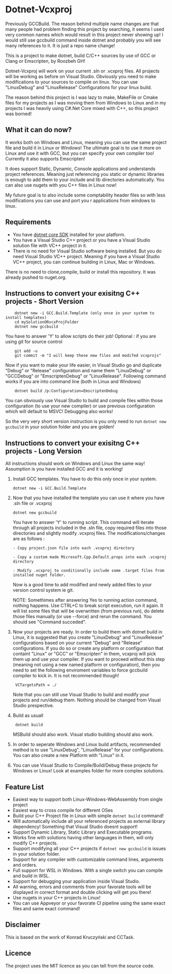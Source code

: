 Dotnet-Vcxproj
======

Previously GCCBuild. The reason behind multiple name changes are that many people had problem finding this project by searching, it seems I used very common names which would result in this project never showing up! I would still use gccbuild command inside dotnet and probably you will see many references to it. It is just a repo name change!

This is a project to make dotnet, build C/C++ sources by use of GCC or Clang or Emscripten, by Roozbeh GH!

Dotnet-Vcxproj will work on your current .sln or .vcxproj files. All projects will be working as before on Visual Studio.
Obviously you need to make modifications to your sources to compile on linux. You can use "LinuxDebug" and "LinuxRelease" Configurations for your linux build.

The reason behind this project is I was lazy to make, MakeFile or Cmake files for my projects as I was moving them from Windows to Linux and in my projects I was heavily using C#.Net Core mixed with C++, so this project was borned!

What it can do now?
-------------------
It works both on Windows and Linux, meaning you can use the same project file and build it in Linux or Windows! The ultimate goal is to use it more on Linux and use it with GCC, but you can specify your own compiler too! Currently it also supports Emscripten!

It does support Static, Dynamic, Console applications and understands project references. Meaning just referencing you static or dynamic libraries is enough to add them to your include and lib directories automatically. You can also use nugets with you C++ files in Linux now!

My future goal is to also include some comptability header files so with less modifications you can use and port you r applications from windows to linux.

Requirements
-------
- You have [dotnet core SDK](https://dotnet.microsoft.com/download) installed for your platform.
- You have a Visual Studio C++ project or you have a Visual Studio solution file with VC++ project in it.
- There is no need for Visual Studio software being installed. But you do need Visual Studio VC++ project. Meaning if you have a Visual Studio VC++ project, you can continue building in Linux, Mac or Windows.

There is no need to clone,compile, build or install this repository. It was already pushed to nuget.org.


Instructions to convert your exisitng C++ projects - Short Version
-------
        dotnet new -i GCC.Build.Template (only once in your system to install templates)
        cd mySolutionORvcxProjFolder
        dotnet new gccbuild
        
You have to answer 'Y' to allow scripts do their job!
Optional : if you are using git for source control

        git add -u
        git commit -m "I will keep these new files and modifed vcxprojs"
        
        
Now if you want to make your life easier, in Visual Studio go and duplicate "Debug" or "Release" configuration and name them "LinuxDebug" or "GCCDebug" or "EmscriptenDebug" or "LinuxRelease". Following command works if you are into command line (both in Linux and Windows)
     
        dotnet build /p:Configuration=EmscriptenDebug
        
You can obviously use Visual Studio to build and compile files within those configuration (to use your new compiler) or use previous configuration which will default to MSVC! Debugging also works!

So the very very short version instruction is you only need to run `dotnet new gccbuild` in your solution folder and you are golden!
        
Instructions to convert your exisitng C++ projects - Long Version
-------
All instructions should work on Windows and Linux the same way! Assumption is you have installed GCC and it is working!

 1. Install GCC templates. You have to do this only once in your system.

        dotnet new -i GCC.Build.Template
 2. Now that you have installed the template you can use it where you have .sln file or .vcxproj
 
        dotnet new gccbuild
    You have to answer 'Y' to running script. This command will iterate through all projects included in the .sln file, copy required files into those directories and slightly modify .vcxproj files. The modifications/changes are as follows :

        - Copy project.json file into each .vcxproj directory
    
        - Copy a custom made Microsoft.Cpp.Default.props into each .vcxproj directory
    
        - Modify .vcxproj to conditionally include some .target files from installed nuget folder.
    Now is a good time to add modified and newly added files to your version control system ie git.
    
    NOTE: Somethimes after answering Yes to running action command, nothing happens. Use CTRL+C to break script execution, run it again. It will list some files that will be overwritten (from previous run), do delete those files manually (or use --force) and rerun the command. You should see "Command succeded".
 3. Now your projects are ready. In order to build them with dotnet build in Linux, it is suggested that you create "LinuxDebug" and "LinuxRelease" configurations based on your current "Debug" and "Release" configurations. If you do so or create any platform or configuration that containt "Linux" or "GCC" or "Emscripten" in them, vcxproj will pick them up and use your compiler. 
If you want to proceed without this step (meaning not using a new named platform or configuration), then you need to set the following enviroment variables to force gccbuild compiler to kick in. It is not recommended though!

         VCTargetsPath = ./ 


     Note that you can still use Visual Studio to build and modify your projects and run/debug them. Nothing should be changed from Visual Studio prespective.
 4. Build as usuall
 
         dotnet build
    MSBuild should also work. Visual studio building should also work.

5. In order to seperate Windows and Linux build artifacts, recommended method is to use "LinuxDebug", "LinuxRelease" for your configurations. You can also create a new Platform with "Linux" in it. 
6. You can use Visual Studio to Compile/Build/Debug these projects for Windows or Linux! Look at examples folder for more complex solutions.

Feature List
-------
 - Easiest way to support both Linux-Windows-WebAssembly from single project
 - Easiest way to cross compile for different OSes
 - Build your C++ Project file in Linux with simple `dotnet build` command!
 - Will automatically include all your referenced projects as external library dependency! Something that Visual Studio doesnt support!
 - Support Dynamic Library, Static Library and Executable programs.
 - Works fine with solutions having other languages in them, will only modify C++ projects.
 - Support modifying all your C++ projects if `dotnet new gccbuild` is issues in your solution folder.
 - Support for any compiler with customizable command lines, arguments and orders.
 - Full support for WSL in Windows. With a single switch you can compile and build in WSL.
 - Support for debugging your application inside Visual Studio.
 - All warning, errors and comments from your favorate tools will be displayed in correct format and double clicking will get you there!
 - Use nugets in your C++ projects in Linux!
 - You can use Appveyor or your favorate CI pipeline using the same exact files and same exact command! 
 
 
Disclaimer
-------
This is based on the work of Konrad Kruczyński and CCTask.

Licence
-------
The project uses the MIT licence as you can tell from the source code.
